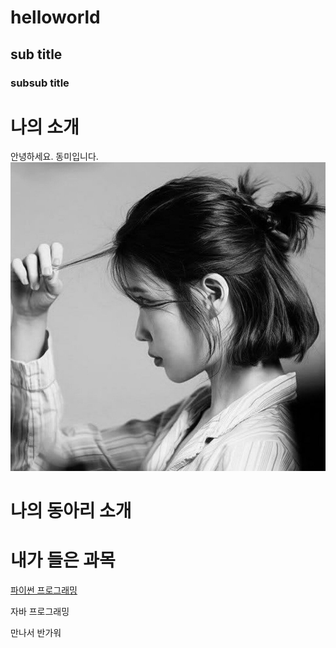 # helloworld
## sub title
### subsub title

# 나의 소개
안녕하세요. 동미입니다.
<img src="1..jpg" /> <br>
# 나의 동아리 소개

# 내가 들은 과목
[파이썬 프로그래밍]( http://www.python.org)

자바 프로그래밍




만나서 반가워
